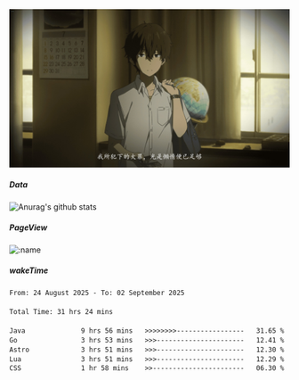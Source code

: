 
<img src="./static/index.jpg" alt="index">

##### Data

![Anurag's github stats](https://github-readme-stats.vercel.app/api?username=whyneh&show_icons=true&hide_border=ture&theme=tokyonight)

##### PageView
![:name](https://count.getloli.com/get/@:whyneh?theme=gelbooru)

##### wakeTime

<!--START_SECTION:waka-->

```txt
From: 24 August 2025 - To: 02 September 2025

Total Time: 31 hrs 24 mins

Java              9 hrs 56 mins   >>>>>>>>-----------------   31.65 %
Go                3 hrs 53 mins   >>>----------------------   12.41 %
Astro             3 hrs 51 mins   >>>----------------------   12.30 %
Lua               3 hrs 51 mins   >>>----------------------   12.29 %
CSS               1 hr 58 mins    >>-----------------------   06.30 %
```

<!--END_SECTION:waka-->
